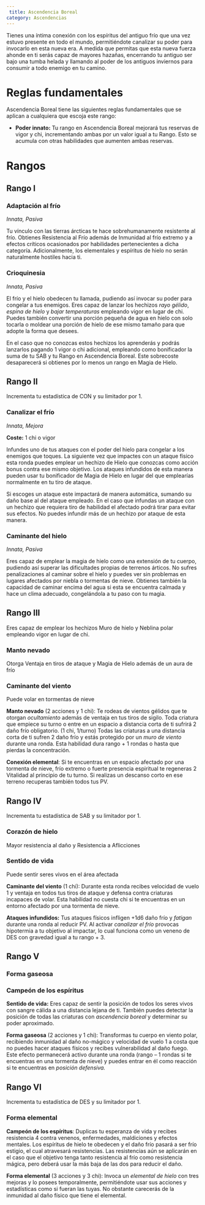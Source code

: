 ```yaml
---
 title: Ascendencia Boreal
category: Ascendencias
---
```


Tienes una íntima conexión con los espíritus del antiguo frío que una vez estuvo presente en todo el mundo, permitiéndote canalizar su poder para invocarlo en esta nueva era. A medida que permitas que esta nueva fuerza ahonde en ti serás capaz de mayores hazañas, encerrando tu antiguo ser bajo una tumba helada y llamando al poder de los antiguos inviernos para consumir a todo enemigo en tu camino.

# Reglas fundamentales

Ascendencia Boreal tiene las siguientes reglas fundamentales que se aplican a cualquiera que escoja este rango:

- **Poder innato:** Tu rango en Ascendencia Boreal mejorará tus reservas de vigor y chi, incrementando ambas por un valor igual a tu Rango. Esto se acumula con otras habilidades que aumenten ambas reservas.

# Rangos

## Rango I

### Adaptación al frío

*Innata, Pasiva*

Tu vínculo con las tierras árcticas te hace sobrehumanamente resistente al frío. Obtienes Resistencia al Frío además de Inmunidad al frío extremo y a efectos críticos ocasionados por habilidades pertenecientes a dicha categoría. Adicionalmente, los elementales y espíritus de hielo no serán naturalmente hostiles hacia ti.

### Crioquinesia

*Innata, Pasiva*

El frío y el hielo obedecen tu llamada, pudiendo así invocar su poder para congelar a tus enemigos. Eres capaz de lanzar los hechizos *rayo gélido*, *espina de hielo* y *bajar temperaturas* empleando vigor en lugar de chi. Puedes también convertir una porción pequeña de agua en hielo con solo tocarla o moldear una porción de hielo de ese mismo tamaño para que adopte la forma que desees.

En el caso que no conozcas estos hechizos los aprenderás y podrás lanzarlos pagando 1 vigor o chi adicional, empleando como bonificador la suma de tu SAB y tu Rango en Ascendencia Boreal. Este sobrecoste desaparecerá si obtienes por lo menos un rango en Magia de Hielo.

## Rango II

Incrementa tu estadística de CON y su limitador por 1.

### Canalizar el frío

*Innata, Mejora*

**Coste:** 1 chi o vigor

Infundes uno de tus ataques con el poder del hielo para congelar a los enemigos que toques. La siguiente vez que impactes con un ataque físico esta ronda puedes emplear un hechizo de Hielo que conozcas como acción bonus contra ese mismo objetivo. Los ataques infundidos de esta manera pueden usar tu bonificador de Magia de Hielo en lugar del que emplearías normalmente en tu tiro de ataque.

Si escoges un ataque este impactará de manera automática, sumando su daño base al del ataque empleado. En el caso que infundas un ataque  con un hechizo que requiera tiro de habilidad el afectado podrá tirar para evitar sus efectos. No puedes infundir más de un hechizo por ataque de esta manera.

### Caminante del hielo

*Innata, Pasiva*

Eres capaz de emplear la magia de hielo como una extensión de tu cuerpo, pudiendo así superar las dificultades propias de terrenos árticos. No sufres penalizaciones al caminar sobre el hielo y puedes ver sin problemas en lugares afectados por niebla o tormentas de nieve. Obtienes también la capacidad de caminar encima del agua si esta se encuentra calmada y hace un clima adecuado, congelándola a tu paso con tu magia.

## Rango III

Eres capaz de emplear los hechizos Muro de hielo y Neblina polar empleando vigor en lugar de chi.

### Manto nevado

Otorga Ventaja en tiros de ataque y Magia de Hielo además de un aura de frío

### Caminante del viento

Puede volar en tormentas de nieve 

**Manto nevado** (2 acciones y 1 chi): Te rodeas de vientos gélidos que te otorgan *ocultamiento* además de ventaja en tus tiros de sigilo. Toda criatura que empiece su turno o entre en un espacio a distancia corta de ti sufrirá 2 daño frío obligatorio. (1 chi, 1/turno) Todas las criaturas a una distancia corta de ti sufren 2 daño frío y estás protegido por un *muro de viento* durante una ronda. Esta habilidad dura rango + 1 rondas o hasta que pierdas la concentración.

**Conexión elemental**: Si te encuentras en un espacio afectado por una tormenta de nieve, frío extremo o fuerte presencia espiritual te regeneras 2 Vitalidad al principio de tu turno. Si realizas un descanso corto en ese terreno recuperas también todos tus PV.

## Rango IV

Incrementa tu estadística de SAB y su limitador por 1.

### Corazón de hielo

Mayor resistencia al daño y Resistencia a Aflicciones

### Sentido de vida

Puede sentir seres vivos en el área afectada

**Caminante del viento** (1 chi): Durante esta ronda recibes velocidad de vuelo 1 y ventaja en todos tus tiros de ataque y defensa contra criaturas incapaces de volar. Esta habilidad no cuesta chi si te encuentras en un entorno afectado por una tormenta de nieve.

**Ataques infundidos:** Tus ataques físicos infligen +1d6 daño frío y *fatigan* durante una ronda al reducir PV. Al activar *canalizar el frío* provocas hipotermia a tu objetivo al impactar, lo cual funciona como un veneno de DES con gravedad igual a tu rango + 3.

## Rango V

### Forma gaseosa

### Campeón de los espíritus

**Sentido de vida:** Eres capaz de sentir la posición de todos los seres vivos con sangre cálida a una distancia lejana de ti. También puedes detectar la posición de todas las criaturas con *ascendencia boreal* y determinar su poder aproximado.

**Forma gaseosa** (2 acciones y 1 chi): Transformas tu cuerpo en viento polar, recibiendo inmunidad al daño no-mágico y velocidad de vuelo 1 a costa que no puedes hacer ataques físicos y recibes vulnerabilidad al daño fuego. Este efecto permanecerá activo durante una ronda (rango – 1 rondas si te encuentras en una tormenta de nieve) y puedes entrar en él como reacción si te encuentras en *posición defensiva.*

## Rango VI

Incrementa tu estadística de DES y su limitador por 1.

### Forma elemental

**Campeón de los espíritus**: Duplicas tu esperanza de vida y recibes resistencia 4 contra venenos, enfermedades, maldiciones y efectos mentales. Los espíritus de hielo te obedecen y el daño frío pasará a ser frío estigio, el cual atravesará resistencias. Las resistencias aún se aplicarán en el caso que el objetivo tenga tanto resistencia al frío como resistencia mágica, pero deberá usar la más baja de las dos para reducir el daño.

**Forma elemental** (3 acciones y 3 chi): Invoca un *elemental de hielo* con tres mejoras y lo posees temporalmente, permitiéndote usar sus acciones y estadísticas como si fueran las tuyas. No obstante carecerás de la inmunidad al daño físico que tiene el elemental.